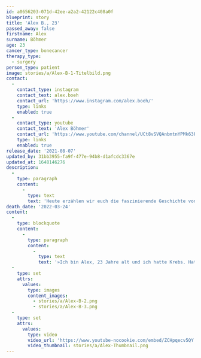 ```yaml
---
id: a0656203-071d-42ee-a2a2-42122c408a0f
blueprint: story
title: 'Alex B., 23'
passed_away: false
firstname: Alex
surname: Böhmer
age: 23
cancer_type: bonecancer
therapy_type:
  - surgery
person_type: patient
image: stories/a/Alex-B-1-Titelbild.png
contact:
  -
    contact_type: instagram
    contact_text: alex.boeh
    contact_url: 'https://www.instagram.com/alex.boeh/'
    type: links
    enabled: true
  -
    contact_type: youtube
    contact_text: 'Alex Böhmer'
    contact_url: 'https://www.youtube.com/channel/UCt8vSVQAnbmtnYPMk63F-8w'
    type: links
    enabled: true
release_date: '2021-08-07'
updated_by: 31bb3955-fa9f-477e-94b8-d1afcdc3367e
updated_at: 1648146276
description:
  -
    type: paragraph
    content:
      -
        type: text
        text: 'Heute erzählen wir euch die faszinierende Geschichte von Alex Böhmer @alexboehm. Alex ist Krebsblogger und hat im August 2018 die Diagnose Knochenkrebs erhalten. Auf seinem Account berichtet er über seine Zeit im Krankenhaus, der Amputation seines rechten Beins, der Reha und dem Leben nach dem Krebs.'
death_date: '2022-03-24'
content:
  -
    type: blockquote
    content:
      -
        type: paragraph
        content:
          -
            type: text
            text: '»Ich bin Alex, 23 Jahre alt und ich hatte Krebs. Hatte. Denn seit nun knapp 2 Jahren bin ich krebsfrei. Dass mein Leben nach dem Krebs wieder genauso schnell, aufregend und lustig wird wie davor, hätte ich während der Zeit im Krankenhaus niemals gedacht. Während die Zeit im Krankenhaus von Sorge, Angst und Nebenwirkungen geprägt war, ist mein Leben jetzt voller Freude und Glück. Ich bin jeden Tag dankbar dafür, das ich gesund geworden bin und leben darf. Denn auch wenn der Krebs mir mein Bein genommen hat, so hat er mir nicht meine Lebensfreude genommen.«'
  -
    type: set
    attrs:
      values:
        type: images
        content_images:
          - stories/a/Alex-B-2.png
          - stories/a/Alex-B-3.png
  -
    type: set
    attrs:
      values:
        type: video
        video_url: 'https://www.youtube-nocookie.com/embed/ZCHpqecv5QY'
        video_thumbnail: stories/a/Alex-Thumbnail.png
---
```

